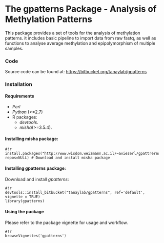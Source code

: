 # The gpatterns Package - Analysis of Methylation Patterns 

This package provides a set of tools for the analysis of methylation patterns.
it includes basic pipeline to import data from raw fastq, as well as functions 
to analyse average methylation and epipolymorphism of multiple samples. 

### Code
Source code can be found at: https://bitbucket.org/tanaylab/gpatterns


### Installation 
#### Requirements 
- _Perl_
- _Python_ (>=2.7)
- R packages:
    * _devtools_.
    * _misha_(>=3.5.4).


#### Installing misha package:
```
#!r
install.packages("http://www.wisdom.weizmann.ac.il/~aviezerl/gpattrerns/misha_3.5.4.tar.gz", repos=NULL) # Download and install misha package
```

#### Installing gpatterns package:
Download and install *gpatterns*: 
```
#!r
devtools::install_bitbucket("tanaylab/gpatterns", ref='default', vignette = TRUE)
library(gpatterns)
```

#### Using the package
Please refer to the package vignette for usage and workflow. 
```
#!r
browseVignettes('gpatterns') 
```
